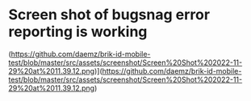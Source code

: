 # Screen shot of bugsnag error reporting is working

(https://github.com/daemz/brik-id-mobile-test/blob/master/src/assets/screenshot/Screen%20Shot%202022-11-29%20at%2011.39.12.png)](https://github.com/daemz/brik-id-mobile-test/blob/master/src/assets/screenshot/Screen%20Shot%202022-11-29%20at%2011.39.12.png)
